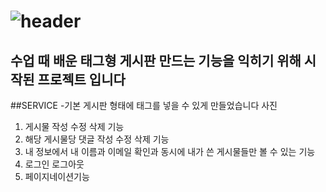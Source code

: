 # ![header](https://capsule-render.vercel.app/api?type=wave&color=auto&height=300&section=header&text=태그형%20게시판&fontSize=90)

수업 때 배운 태그형 게시판 만드는 기능을 익히기 위해 시작된 프로젝트 입니다
---
##SERVICE
-기본 게시판 형태에 태그를 넣을 수 있게 만들었습니다
사진

1. 게시물 작성 수정 삭제 기능
2. 해당 게시물당 댓글 작성 수정 삭제 기능
3. 내 정보에서 내 이름과 이메일 확인과 동시에 내가 쓴 게시물들만 볼 수 있는 기능
4. 로그인 로그아웃
5. 페이지네이션기능

